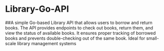 # Library-Go-API

##A simple Go-based Library API that allows users to borrow and return books. The API provides endpoints to check out books, return them, and view the status of available books. It ensures proper tracking of borrowed books and prevents double-checking out of the same book. Ideal for small-scale library management systems
